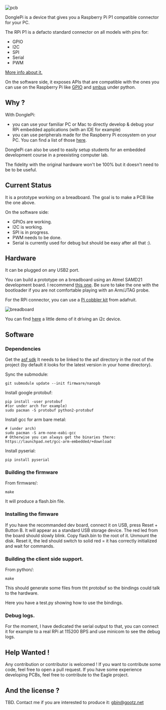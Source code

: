 
![pcb](http://gbin.github.io/DonglePi/images/pcb.png)

DonglePi is a device that gives you a Raspberry Pi P1 compatible connector for your PC.

The RPi P1 is a defacto standard connector on all models with pins for:
- GPIO
- I2C
- SPI
- Serial
- PWM

[More info about it.](http://elinux.org/RPi_Low-level_peripherals)

On the software side, it exposes APIs that are compatible with the ones you can use on the Raspberry Pi like [GPIO](https://pypi.python.org/pypi/RPi.GPIO/) and [smbus](http://www.raspberry-projects.com/pi/programming-in-python/i2c-programming-in-python/using-the-i2c-interface-2) under python.

## Why ?

With DonglePi:
- you can use your familiar PC or Mac to directly develop & debug your RPi embedded applications (with an IDE for example)
- you can use peripherals made for the Raspberry Pi ecosystem on your PC. You can find a list of those [here](http://elinux.org/RPi_VerifiedPeripherals).

DonglePi can also be used to easily setup students for an embedded development course in a preexisting computer lab.

The fidelity with the original hardware won't be 100% but it doesn't need to be to be useful.

## Current Status

It is a prototype working on a breadboard.
The goal is to make a PCB like the one above.

On the software side:
- GPIOs are working.
- I2C is working.
- SPI is in progress.
- PWM needs to be done.
- Serial is currently used for debug but should be easy after all that :).

## Hardware

It can be plugged on any USB2 port.

You can build a prototype on a breadboard using an Atmel SAMD21 development board.
I recommend [this one](http://www.ebay.com/itm/131296219501?_trksid=p2060778.m2749.l2649&var=430589049056&ssPageName=STRK%3AMEBIDX%3AIT). Be sure to take the one with the bootloader if you are not comfortable playing with an Arm/JTAG probe.

For the RPi connector, you can use a [Pi cobbler kit](https://learn.adafruit.com/adafruit-pi-cobbler-kit/overview) from adafruit.

![breadboard](http://gbin.github.io/DonglePi/images/breadboard.jpg)

You can find [here](http://gbin.github.io/DonglePi/video/i2c_demo.mp4) a little demo of it driving an i2c device.

## Software

### Dependencies

Get the [asf sdk](http://www.atmel.com/System/GetBinary.ashx?target=tcm:26-49230&type=soft&actualTarget=tcm:26-65233)
It needs to be linked to the asf directory in the root of the project (by default it looks for the latest version in your home directory).

Sync the submodule:

    git submodule update --init firmware/nanopb

Install google protobuf:

    pip install -user protobuf
    #(or under arch for example)
    sudo pacman -S protobuf python2-protobuf

Install gcc for arm bare metal:

    # (under arch)
    sudo pacman -S arm-none-eabi-gcc
    # Otherwise you can always get the binaries there:
    https://launchpad.net/gcc-arm-embedded/+download

Install pyserial:

    pip install pyserial

### Building the firmware

From firmware/:

    make

It will produce a flash.bin file.

### Installing the fimware

If you have the recommanded dev board, connect it on USB, press Reset + Button B. It will appear as a standard USB storage device.
The red led from the board should slowly blink.
Copy flash.bin to the root of it.
Unmount the disk.
Reset it, the led should switch to solid red = it has correctly initialized and wait for commands.

### Building the client side support.

From python/:

    make

This should generate some files from tht protobuf so the bindings could talk to the hardware.

Here you have a test.py showing how to use the bindings.

### Debug logs.

For the moment, I have dedicated the serial output to that, you can connect it for example to a real RPi at 115200 BPS and use minicom to see the debug logs.

## Help Wanted !

Any contribution or contributor is welcomed !
If you want to contribute some code, feel free to open a pull request.
If you have some experience developing PCBs, feel free to contribute to the Eagle project.

## And the license ?

TBD. 
Contact me if you are interested to produce it: gbin@gootz.net

